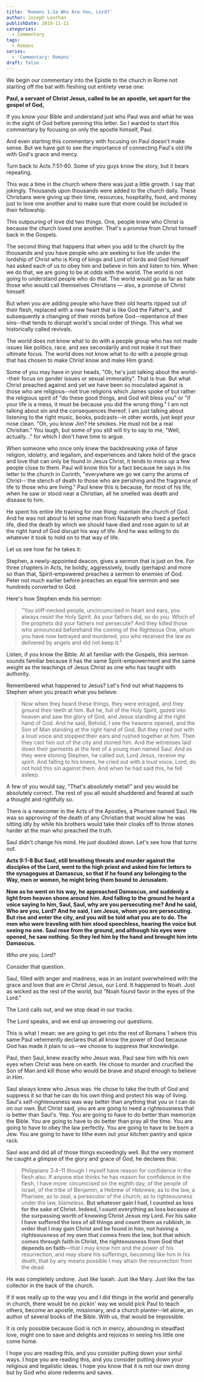 ```yaml
---
title: 'Romans 1:1a Who Are You, Lord?'
author: Joseph Louthan
publishDate: 2019-11-11
categories:
  - Commentary
tags:
  - Romans
series:
  - 'Commentary: Romans'
draft: false
---
```

We begin our commentary into the Epistle to the church in Rome not starting off the bat with fleshing out entirety verse one:

**Paul, a servant of Christ Jesus, called to be an apostle, set apart for the gospel of God,**

If you know your Bible and understand just who Paul was and what he was in the sight of God before penning this letter. So I wanted to start this commentary by focusing on only the apostle himself, Paul.

And even starting this commentary with focusing on Paul doesn't make sense. But we have got to see the importance of connecting Paul's old life with God's grace and mercy.

Turn back to Acts 7:51-60. Some of you guys know the story, but it bears repeating.

This was a time in the church where there was just a little growth. I say that jokingly. Thousands upon thousands were added to the church daily. These Christians were giving up their time, resources, hospitality, food, and money just to love one another and to make sure that more could be included in their fellowship.

This outpouring of love did two things. One, people knew who Christ is because the church loved one another. That's a promise from Christ himself back in the Gospels.

The second thing that happens that when you add to the church by the thousands and you have people who are seeking to live life under the lordship of Christ who is King of kings and Lord of lords and God himself has asked each of us to obey him and believe in him and listen to him. When we do that, we are going to be at odds with the world. The world is not going to understand people who do that. The world would go as far as hate those who would call themselves Christians — also, a promise of Christ himself.

But when you are adding people who have their old hearts ripped out of their flesh, replaced with a new heart that is like God the Father's, and subsequently a changing of their minds before God--repentance of their sins--that tends to disrupt world's social order of things. This what we historically called revivals.

The world does not know what to do with a people group who has not made issues like politics, race, and sex secondarily and not make it not their ultimate focus. The world does not know what to do with a people group that has chosen to make Christ know and make Him grand.

Some of you may have in your heads, "Oh, he's just talking about the world--their focus on gender issues or sexual immorality". That is true. But what Christ preached against and yet we have been so inoculated against is those who are religious--not true religions which James spoke of but rather the religious spirit of "do these good things, and God will bless you" or "if your life is a mess, it must be because you did the wrong thing." I am not talking about sin and the consequences thereof. I am just talking about listening to the right music, books, podcasts--in other words, just kept your nose clean. "Oh, you know Jim? He smokes. He must not be a real Christian." You laugh, but some of you still will try to say to me, "Well, actually..." for which I don't have time to argue.

When someone who once only knew the backbreaking yoke of false religion, idolatry, and legalism, and experiences and takes hold of the grace and love that can only be found in Jesus Christ, it tends to mess up a few people close to them. Paul will know this for a fact because he says in his letter to the church in Corinth, "everywhere we go we carry the aroma of Christ-- the stench of death to those who are perishing and the fragrance of life to those who are living." Paul knew this is because, for most of his life, when he saw or stood near a Christian, all he smelled was death and disease to him.

He spent his entire life training for one thing: maintain the church of God. And he was not about to let some man from Nazareth who lived a perfect life, died the death by which we should have died and rose again to sit at the right hand of God disrupt his way of life. And he was willing to do whatever it took to hold on to that way of life.

Let us see how far he takes it:

Stephen, a newly-appointed deacon, gives a sermon that is just on fire. For three chapters in Acts, he boldly, aggressively, loudly (perhaps) and more so than that, Spirit-empowered preaches a sermon to enemies of God. Peter not much earlier before preaches an equal fire sermon and see hundreds converted to God.

Here's how Stephen ends his sermon:

>"You stiff-necked people, uncircumcised in heart and ears, you always resist the Holy Spirit. As your fathers did, so do you. Which of the prophets did your fathers not persecute? And they killed those who announced beforehand the coming of the Righteous One, whom you have now betrayed and murdered, you who received the law as delivered by angels and did not keep it."

Listen, if you know the Bible. At all familiar with the Gospels, this sermon sounds familiar because it has the same Spirit-empowerment and the same weight as the teachings of Jesus Christ as one who has taught with authority.

Remembered what happened to Jesus? Let's find out what happens to Stephen when you preach what you believe:

>Now when they heard these things, they were enraged, and they ground their teeth at him. But he, full of the Holy Spirit, gazed into heaven and saw the glory of God, and Jesus standing at the right hand of God. And he said, Behold, I see the heavens opened, and the Son of Man standing at the right hand of God. But they cried out with a loud voice and stopped their ears and rushed together at him. Then they cast him out of the city and stoned him. And the witnesses laid down their garments at the feet of a young man named Saul. And as they were stoning Stephen, he called out, Lord Jesus, receive my spirit. And falling to his knees, he cried out with a loud voice, Lord, do not hold this sin against them. And when he had said this, he fell asleep.

A few of you would say, "That's absolutely metal!" and you would be absolutely correct. The rest of you all would shuddered and feared at such a thought and rightfully so.

There is a newcomer in the Acts of the Apostles, a Pharisee named Saul. He was so approving of the death of any Christian that would allow he was sitting idly by while his brothers would take their cloaks off to throw stones harder at the man who preached the truth.

Saul didn't change his mind. He just doubled down. Let's see how that turns out.

**Acts 9:1-8 But Saul, still breathing threats and murder against the disciples of the Lord, went to the high priest and asked him for letters to the synagogues at Damascus, so that if he found any belonging to the Way, men or women, he might bring them bound to Jerusalem.**

**Now as he went on his way, he approached Damascus, and suddenly a light from heaven shone around him. And falling to the ground he heard a voice saying to him, Saul, Saul, why are you persecuting me? And he said, Who are you, Lord? And he said, I am Jesus, whom you are persecuting. But rise and enter the city, and you will be told what you are to do. The men who were traveling with him stood speechless, hearing the voice but seeing no one. Saul rose from the ground, and although his eyes were opened, he saw nothing. So they led him by the hand and brought him into Damascus.**

*Who are you, Lord?*

Consider that question.

Saul, filled with anger and madness, was in an instant overwhelmed with the grace and love that are in Christ Jesus, our Lord. It happened to Noah. Just as wicked as the rest of the world, but "Noah found favor in the eyes of the Lord."

The Lord calls out, and we stop dead in our tracks.

The Lord speaks, and we end up answering our questions.

This is what I mean: we are going to get into the rest of Romans 1 where this same Paul vehemently declares that all know the power of God because God has made it plain to us--we choose to suppress that knowledge.

Paul, then Saul, knew exactly who Jesus was. Paul saw him with his own eyes when Christ was here on earth. He chose to murder and crucified the Son of Man and kill those who would be brave and stupid enough to believe in Him.

Saul always knew who Jesus was. He chose to take the truth of God and suppress it so that he can do his own thing and protect his way of living. Saul's self-righteousness was way better than anything that you or I can do on our own. But Christ said, you are are going to need a righteousness that is better than Saul's. Yep. You are going to have to do better than memorize the Bible. You are going to have to do better than pray all the time. You are going to have to obey the law perfectly. You are going to have to be born a Jew. You are going to have to tithe even out your kitchen pantry and spice rack.

Saul was and did all of those things exceedingly well. But the very moment he caught a glimpse of the glory and grace of God, he declares this:

>Philippians 3:4–11 though I myself have reason for confidence in the flesh also. If anyone else thinks he has reason for confidence in the flesh, I have more: circumcised on the eighth day, of the people of Israel, of the tribe of Benjamin, a Hebrew of Hebrews; as to the law, a Pharisee; as to zeal, a persecutor of the church; as to righteousness under the law, blameless. **But whatever gain I had, I counted as loss for the sake of Christ. Indeed, I count everything as loss because of the surpassing worth of knowing Christ Jesus my Lord. For his sake I have suffered the loss of all things and count them as rubbish, in order that I may gain Christ and be found in him, not having a righteousness of my own that comes from the law, but that which comes through faith in Christ, the righteousness from God that depends on faith**—that I may know him and the power of his resurrection, and may share his sufferings, becoming like him in his death, that by any means possible I may attain the resurrection from the dead.

He was completely undone. Just like Isaiah. Just like Mary. Just like the tax collector in the back of the church.

If it was really up to the way you and I did things in the world and generally in church, there would be no pickin' way we would pick Paul to teach others, become an apostle, missionary, and a church planter--let alone, an author of several books of the Bible. With us, that would be impossible.

It is only possible because God is rich in mercy, abounding in steadfast love, might one to save and delights and rejoices in seeing his little one come home.

I hope you are reading this, and you consider putting down your sinful ways. I hope you are reading this, and you consider putting down your religious and legalistic ideas. I hope you know that it is not our own doing but by God who alone redeems and saves.